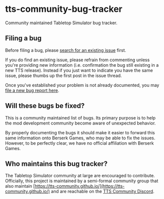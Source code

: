 # tts-community-bug-tracker

Community maintained Tabletop Simulator bug tracker.

## Filing a bug

Before filing a bug, please [search for an existing issue](https://github.com/tts-community/tts-community-bug-tracker/issues) first.

If you do find an existing issue, please refrain from commenting unless you're providing new information (i.e. confirmation the bug still existing in a new TTS release). Instead if you just want to indicate you have the same issue, please thumbs up the first post in the issue thread.

Once you've established your problem is not already documented, you may [file a new bug report here](https://github.com/tts-community/tts-community-bug-tracker/issues/new/choose).

## Will these bugs be fixed?

This is a community maintained list of bugs. Its primary purpose is to help the mod development community become aware of unexpected behavior.

By properly documenting the bugs it should make it easier to forward this same information onto Berserk Games, who may be able to fix the issues. However, to be perfectly clear, we have no official affiliation with Berserk Games.

## Who maintains this bug tracker?

The Tabletop Simulator community at large are encouraged to contribute. Officially, this project is maintained by a semi-formal community group that also maintain [https://tts-community.github.io/](https://tts-community.github.io/) and are reachable on the [TTS Community Discord](https://discord.gg/xrqynr2).
